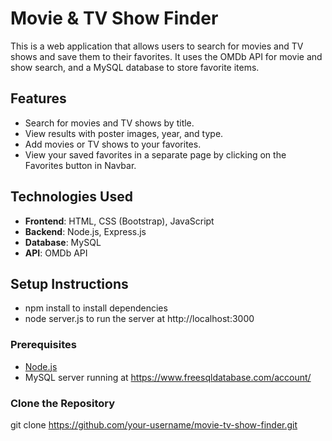 # Movie & TV Show Finder

This is a web application that allows users to search for movies and TV shows and save them to their favorites. It uses the OMDb API for movie and show search, and a MySQL database to store favorite items.

## Features
- Search for movies and TV shows by title.
- View results with poster images, year, and type.
- Add movies or TV shows to your favorites.
- View your saved favorites in a separate page by clicking on the Favorites button in Navbar.

## Technologies Used
- **Frontend**: HTML, CSS (Bootstrap), JavaScript
- **Backend**: Node.js, Express.js
- **Database**: MySQL
- **API**: OMDb API

## Setup Instructions
- npm install to install dependencies
- node server.js to run the server at http://localhost:3000
### Prerequisites
- [Node.js](https://nodejs.org/)
- MySQL server running  at https://www.freesqldatabase.com/account/

### Clone the Repository
git clone https://github.com/your-username/movie-tv-show-finder.git

